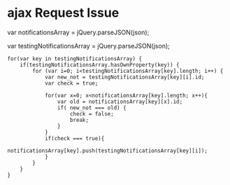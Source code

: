 # ajax Request Issue

var notificationsArray = jQuery.parseJSON(json);

var testingNotificationsArray = jQuery.parseJSON(json);

    for(var key in testingNotificationsArray) {
        if(testingNotificationsArray.hasOwnProperty(key)) {
            for (var i=0; i<testingNotificationsArray[key].length; i++) {
                var new_not = testingNotificationsArray[key][i].id;
                var check = true;

                for(var x=0; x<notificationsArray[key].length; x++){
                    var old = notificationsArray[key][x].id;
                    if( new_not === old) {
                        check = false;
                        break;
                    }
                }
                if(check === true){
                    notificationsArray[key].push(testingNotificationsArray[key][i]);
                }
            }
        }
    }
